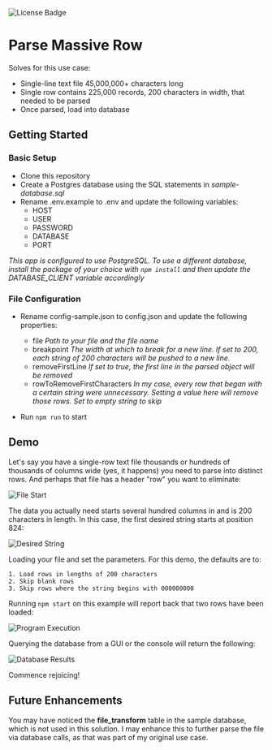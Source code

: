 ![License Badge](https://img.shields.io/github/license/paulmiller3000/parse-massive-row.svg?style=plastic)
# Parse Massive Row
Solves for this use case:

* Single-line text file 45,000,000+ characters long
* Single row contains 225,000 records, 200 characters in width, that needed to be parsed
* Once parsed, load into database

## Getting Started
### Basic Setup
* Clone this repository
* Create a Postgres database using the SQL statements in _sample-database.sql_
* Rename .env.example to .env and update the following variables:
    * HOST
    * USER
    * PASSWORD
    * DATABASE
    * PORT

_This app is configured to use PostgreSQL. To use a different database, install the package of your choice with `npm install` and then update the DATABASE_CLIENT variable accordingly_

### File Configuration
* Rename config-sample.json to config.json and update the following properties:
	* file _Path to your file and the file name_
	* breakpoint _The width at which to break for a new line. If set to 200, each string of 200 characters will be pushed to a new line._
	* removeFirstLine _If set to true, the first line in the parsed object will be removed_
	* rowToRemoveFirstCharacters _In my case, every row that began with a certain string were unnecessary. Setting a value here will remove those rows. Set to empty string to skip_

* Run `npm run` to start

## Demo
Let's say you have a single-row text file thousands or hundreds of thousands of columns wide (yes, it happens) you need to parse into distinct rows. And perhaps that file has a header "row" you want to eliminate:

![File Start](../assets/parse-massive-row-file-start.png?raw=true)

The data you actually need starts several hundred columns in and is 200 characters in length. In this case, the first desired string starts at position 824:

![Desired String](../assets/parse-massive-row-desired-string.png?raw=true)

Loading your file and set the parameters. For this demo, the defaults are to:
	
	1. Load rows in lengths of 200 characters
	2. Skip blank rows
	3. Skip rows where the string begins with 000000000

Running `npm start` on this example will report back that two rows have been loaded:

![Program Execution](../assets/parse-massive-row-npm-start.png?raw=true)

Querying the database from a GUI or the console will return the following:

![Database Results](../assets/parse-massive-row-database-load-results.png?raw=true)

Commence rejoicing!

## Future Enhancements
You may have noticed the __file_transform__ table in the sample database, which is not used in this solution. I may enhance this to further parse the file via database calls, as that was part of my original use case.